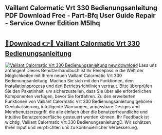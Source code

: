 ## Vaillant Calormatic Vrt 330 Bedienungsanleitung PDF Download Free - Part-Bfq User Guide Repair - Service Owner Edition M5Ihq

# <h2><a href="http://df5z9uz.blite.top/?on=Vaillant+Calormatic+Vrt+330+Bedienungsanleitung">🔗Download 👉🔴 Vaillant Calormatic Vrt 330 Bedienungsanleitung</a></h2>

[![Vaillant Calormatic Vrt 330 Bedienungsanleitung new download](https://i.imgur.com/lujVjoI.png)](http://df5z9uz.blite.top/?on=Vaillant+Calormatic+Vrt+330+Bedienungsanleitung)
Lass uns anfangen! Dieses Benutzerhandbuch ist Ihr Reisepass in die Welt der Möglichkeiten mit Ihrem neuen Vaillant Calormatic Vrt 330 Bedienungsanleitung. Machen Sie sich mit den Funktionen, dem Installationsprozess und den Betriebsrichtlinien vertraut. Bitte überprüfen Sie den Paketinhalt, um sicherzustellen, dass Sie über alle erforderlichen Komponenten verfügen, bevor Sie fortfahren. Zu den erweiterten Funktionen von Vaillant Calormatic Vrt 330 Bedienungsanleitung gehören Geolokalisierung, intelligente Warnungen, anpassbare Designs und Mehrbenutzerzugriff, die alle einfach über die benutzerfreundliche und intuitive Benutzeroberfläche gesteuert werden können. Ihr Feedback ist wichtig, Vaillant Calormatic Vrt 330 BedienungsanleitungD. Wir schätzen Ihren Input und verpflichten uns zu kontinuierlicher Verbesserung.
